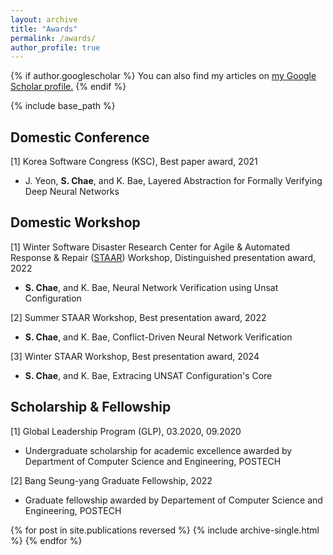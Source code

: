 ```yaml
---
layout: archive
title: "Awards"
permalink: /awards/
author_profile: true
---
```


{% if author.googlescholar %}
  You can also find my articles on <u><a href="{{author.googlescholar}}">my Google Scholar profile</a>.</u>
{% endif %}

{% include base_path %}

Domestic Conference
--------------------------
[1] Korea Software Congress (KSC), Best paper award, 2021
  - J. Yeon, **S. Chae**, and K. Bae, Layered Abstraction for Formally Verifying Deep Neural Networks


Domestic Workshop
--------------------------
[1] Winter Software Disaster Research Center for Agile & Automated Response & Repair ([STAAR](https://staar2021.github.io/index.html)) Workshop, Distinguished presentation award, 2022
  - **S. Chae**, and K. Bae, Neural Network Verification using Unsat Configuration

[2] Summer STAAR Workshop, Best presentation award, 2022
  - **S. Chae**, and K. Bae, Conflict-Driven Neural Network Verification

[3] Winter STAAR Workshop, Best presentation award, 2024
  - **S. Chae**, and K. Bae, Extracing UNSAT Configuration's Core

Scholarship & Fellowship
--------------------------
[1] Global Leadership Program (GLP), 03.2020, 09.2020
  - Undergraduate scholarship for academic excellence awarded by Department of Computer Science and Engineering, POSTECH

[2] Bang Seung-yang Graduate Fellowship, 2022
  - Graduate fellowship awarded by Departement of Computer Science and Engineering, POSTECH


{% for post in site.publications reversed %}
  {% include archive-single.html %}
{% endfor %}
